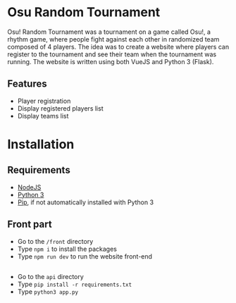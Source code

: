 # Osu Random Tournament  
Osu! Random Tournament was a tournament on a game called Osu!, a rhythm game, where people fight against each other in randomized team composed of 4 players.
The idea was to create a website where players can register to the tournament and see their team when the tournament was running.
The website is written using both VueJS and Python 3 (Flask).

## Features
- Player registration
- Display registered players list
- Display teams list

# Installation 

## Requirements
- [NodeJS](https://nodejs.org/en/)
- [Python 3](https://www.python.org/downloads/)
- [Pip](https://pip.pypa.io/en/stable/installation/), if not automatically installed with Python 3

## Front part

- Go to the ``/front`` directory
- Type ``npm i`` to install the packages
- Type ``npm run dev`` to run the website front-end

##

- Go to the ``api`` directory
- Type ``pip install -r requirements.txt``
- Type ``python3 app.py``
